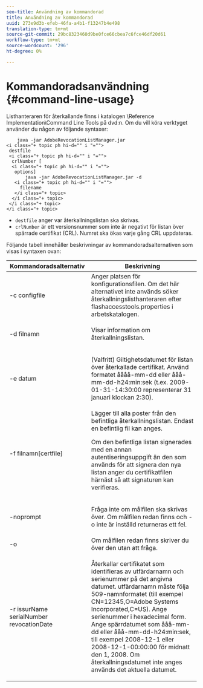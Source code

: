 ```yaml
---
seo-title: Användning av kommandorad
title: Användning av kommandorad
uuid: 273e9d3b-efeb-46fa-a4b1-f13247b4e498
translation-type: tm+mt
source-git-commit: 29bc8323460d9be0fce66cbea7c6fce46df20d61
workflow-type: tm+mt
source-wordcount: '296'
ht-degree: 0%

---
```



# Kommandoradsanvändning {#command-line-usage}

Listhanteraren för återkallande finns i katalogen \Reference Implementation\Command Line Tools på dvd:n. Om du vill köra verktyget använder du någon av följande syntaxer:

```
    java -jar AdobeRevocationListManager.jar 
<i class="+ topic ph hi-d="" i "="">
 destfile 
 <i class="+ topic ph hi-d="" i "="">
  crlNumber [
  <i class="+ topic ph hi-d="" i "="">
   options] 
       java -jar AdobeRevocationListManager.jar -d 
   <i class="+ topic ph hi-d="" i "="">
     filename
   </i class="+ topic>
  </i class="+ topic>
 </i class="+ topic>
</i class="+ topic>
```

* `destfile` anger var återkallningslistan ska skrivas.
* `crlNumber` är ett versionsnummer som inte är negativt för listan över spärrade certifikat (CRL). Numret ska ökas varje gång CRL uppdateras.

Följande tabell innehåller beskrivningar av kommandoradsalternativen som visas i syntaxen ovan:

<table frame="all" colsep="1" rowsep="1" class="+ topic/table adobe-d/table " id="table_a3y_wqy_n4"> 
 <thead class="- topic/thead "> 
  <tr rowsep="1" class="- topic/row "> 
   <th colname="1" class="- topic/entry entry"> Kommandoradsalternativ </th> 
   <th colname="2" class="- topic/entry entry"> Beskrivning </th> 
  </tr> 
 </thead>
 <tbody class="- topic/tbody "> 
  <tr rowsep="1" class="- topic/row "> 
   <td colname="1" class="- topic/entry "><span class="+ topic/ph pr-d/codeph codeph">-c configfile</span> </td> 
   <td colname="2" class="- topic/entry ">Anger platsen för konfigurationsfilen. Om det här alternativet inte används söker återkallningslisthanteraren efter <span class="filepath"> flashaccesstools.properties</span> i arbetskatalogen. </td> 
  </tr> 
  <tr rowsep="1" class="- topic/row "> 
   <td colname="1" class="- topic/entry "><span class="+ topic/ph pr-d/codeph codeph">-d filnamn</span> </td> 
   <td colname="2" class="- topic/entry "> <p class="- topic/p ">Visar information om återkallningslistan. </p> </td> 
  </tr> 
  <tr rowsep="1" class="- topic/row "> 
   <td colname="1" class="- topic/entry "><span class="+ topic/ph pr-d/codeph codeph">-e datum</span> </td> 
   <td colname="2" class="- topic/entry "> <p class="- topic/p ">(Valfritt) Giltighetsdatumet för listan över återkallade certifikat. Använd formatet <span class="+ topic/ph pr-d/codeph codeph">åååå-mm-dd</span> eller <span class="+ topic/ph pr-d/codeph codeph">ååå-mm-dd-h24:min:sek</span> (t.ex. 2009-01-31-14:30:00 representerar 31 januari klockan 2:30). </p> </td> 
  </tr> 
  <tr rowsep="1" class="- topic/row "> 
   <td colname="1" class="- topic/entry "><span class="codeph">-f filnamn[certfile]</span> </td> 
   <td colname="2" class="- topic/entry ">Lägger till alla poster från den befintliga återkallningslistan. Endast en befintlig fil kan anges. <p class="- topic/p ">Om den befintliga listan signerades med en annan autentiseringsuppgift än den som används för att signera den nya listan anger du certifikatfilen härnäst så att signaturen kan verifieras. </p> </td> 
  </tr> 
  <tr rowsep="1" class="- topic/row "> 
   <td colname="1" class="- topic/entry "><span class="codeph"> -noprompt</span> </td> 
   <td colname="2" class="- topic/entry "> <p class="- topic/p ">Fråga inte om målfilen ska skrivas över. Om målfilen redan finns och -o inte är inställd returneras ett fel. </p> </td> 
  </tr> 
  <tr rowsep="1" class="- topic/row "> 
   <td colname="1" class="- topic/entry "><span class="codeph"> -o</span> </td> 
   <td colname="2" class="- topic/entry "> Om målfilen redan finns skriver du över den utan att fråga. </td> 
  </tr> 
  <tr rowsep="0" class="- topic/row "> 
   <td colname="1" class="- topic/entry "><span class="codeph">-r issurName serialNumber revocationDate</span> </td> 
   <td colname="2" class="- topic/entry "> <p class="- topic/p ">Återkallar certifikatet som identifieras av <span class="codeph"> utfärdarnamn</span> och <span class="codeph"> serienummer</span> på det angivna datumet. <span class="codeph"> utfärdarnamn</span> måste följa 509-namnformatet (till exempel <span class="codeph"> CN=12345,O=Adobe Systems Incorporated,C=US</span>). Ange serienummer i hexadecimal form. Ange spärrdatumet som <span class="+ topic/ph pr-d/codeph codeph">ååå-mm-dd</span> eller <span class="+ topic/ph pr-d/codeph codeph">ååå-mm-dd-h24:min:sek</span>, till exempel 2008-12-1 eller 2008-12-1-00:00:00 för midnatt den 1, 2008. Om återkallningsdatumet inte anges används det aktuella datumet. </p> </td> 
  </tr> 
 </tbody> 
</table>


